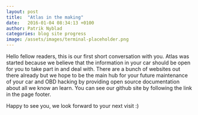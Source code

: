 ```yaml
---
layout: post
title:  "Atlas in the making"
date:   2016-01-04 08:34:13 +0100
author: Patrik Nyblad
categories: blog site progress
image: /assets/images/terminal-placeholder.png
---
```


Hello fellow readers, this is our first short conversation with you. Atlas was started because we believe that the information in your car should be open for you to take part in and deal with. There are a bunch of websites out there already but we hope to be the main hub for your future maintenance of your car and OBD hacking by providing open source documentation about all we know an learn. You can see our github site by following the link in the page footer.

Happy to see you, we look forward to your next visit :)
